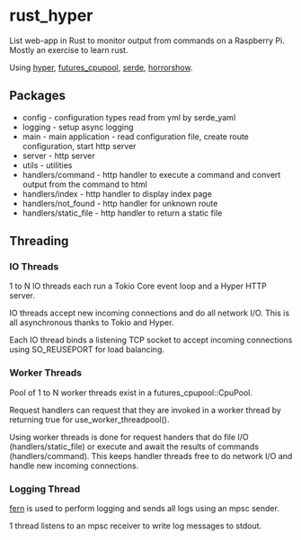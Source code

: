 # rust_hyper

List web-app in Rust to monitor output from commands on a Raspberry Pi.  Mostly an exercise to learn rust.

Using [hyper](https://crates.io/crates/hyper), [futures_cpupool](https://crates.io/crates/futures-cpupool), [serde](https://crates.io/crates/serde), [horrorshow](https://crates.io/crates/horrorshow).

## Packages

- config - configuration types read from yml by serde_yaml
- logging - setup async logging
- main - main application - read configuration file, create route configuration, start http server
- server - http server
- utils - utilities
- handlers/command - http handler to execute a command and convert output from the command to html
- handlers/index - http handler to display index page
- handlers/not_found - http handler for unknown route
- handlers/static_file - http handler to return a static file

## Threading

### IO Threads

1 to N IO threads each run a Tokio Core event loop and a Hyper HTTP server.

IO threads accept new incoming connections and do all network I/O.  This is all asynchronous thanks to Tokio and Hyper.

Each IO thread binds a listening TCP socket to accept incoming connections using SO_REUSEPORT for load balancing.

### Worker Threads

Pool of 1 to N worker threads exist in a futures_cpupool::CpuPool.  

Request handlers can request that they are invoked in a worker thread by returning true for use_worker_threadpool().

Using worker threads is done for request handers that do file I/O (handlers/static_file) or execute and await the results of commands (handlers/command).  This keeps handler threads free to do network I/O and handle new incoming connections.

### Logging Thread

[fern](https://crates.io/crates/fern) is used to perform logging and sends all logs using an mpsc sender.

1 thread listens to an mpsc receiver to write log messages to stdout.
